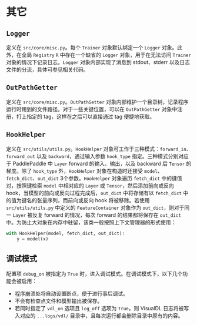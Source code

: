 # 其它

## `Logger`

定义在 `src/core/misc.py`。每个 `Trainer` 对象默认绑定一个 `Logger` 对象。此外，在全局 `Registry` `R` 中存在一个缺省的 `Logger` 对象，用于在无法访问 `Trainer` 对象的情况下记录日志。`Logger` 对象内部实现了消息到 stdout、stderr 以及日志文件的分流，具体可参见相关代码。

## `OutPathGetter`

定义在 `src/core/misc.py`。`OutPathGetter` 对象内部维护一个目录树，记录程序运行时用到的文件路径。对于一些关键位置，可以在 `OutPathGetter` 对象中注册，打上指定的 tag，这样在之后可以直接通过 tag 便捷地获取。

## `HookHelper` 

定义在 `src/utils/utils.py`。`HookHelper` 对象可工作于三种模式：`forward_in`、`forward_out` 以及 `backward`，通过输入参数 `hook_type` 指定。三种模式分别对应于 PaddlePaddle 中 `Layer` forward 的输入、输出，以及 backward 后 `Tensor` 的梯度。除了 `hook_type` 外，`HookHelper` 对象在构造时还接受 `model`、`fetch_dict`、`out_dict` 3个参数。`HookHelper` 对象遍历 `fetch_dict` 中的键值对，按照键检索 `model` 中相对应的 `Layer` 或 `Tensor`，然后添加前向或反向 hook，当模型的前向或反向过程完成后，`out_dict` 中将存储有以 `fetch_dict` 中的值为键名的张量序列，而前向或反向 hook 将被移除。若使用 `src/utils/utils.py` 中定义的 `FeatureContainer` 对象作为 `out_dict`，则对于同一 `Layer` 被反复 forward 的情况，每次 forward 的结果都将保存在 `out_dict` 中。为防止大对象在内存中驻留，该类一般按照上下文管理器的形式使用：

```python
with HookHelper(model, fetch_dict, out_dict):
    y = model(x)
```

## 调试模式

配置项 `debug_on` 被指定为 `True` 时，进入调试模式。在调试模式下，以下几个功能会被启用：

- 程序崩溃处将自动设置断点，便于进行事后调试。
- 不会有检查点文件和模型输出被保存。
- 若同时指定了 `vdl_on` 选项且 `log_off` 选项为 `True`，则 VisualDL 日志将被写入对应的 `...logs/vdl/` 目录中，且每次运行都会删除目录中原有的内容。